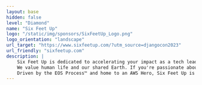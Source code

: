 ```yaml
---
layout: base
hidden: false
level: "Diamond"
name: "Six Feet Up"
logo: "/static/img/sponsors/SixFeetUp_Logo.png"
logo_orientation: "landscape"
url_target: "https://www.sixfeetup.com/?utm_source=djangocon2023"
url_friendly: "sixfeetup.com"
description: |
    Six Feet Up is dedicated to accelerating your impact as a tech leader, making the world a better place. As a consulting company specializing in Python and AI for good, we empower you to make informed decisions, access accurate data faster and scale up your operations. Our expert engineers are here to help you with application development, AI, and big data.
    We value human life and our shared Earth. If you're passionate about climate action, clean energy, or initiatives that benefit humankind, you're in the right place. In fact, our goal is to complete 10 IMPACTFUL Projects — defined as impressive, purposeful, and transformative — by 2025 with clients like you.
    Driven by the EOS Process™ and home to an AWS Hero, Six Feet Up is a woman-owned and gender balanced software company. We're a top 10 US Custom Software Development Company according to Clutch.co. Organizations like Capital One, NASA, Purdue University, and UNEP have leveraged our reliable software solutions since 1999. We’re eager to help you achieve your goals.
---
```

